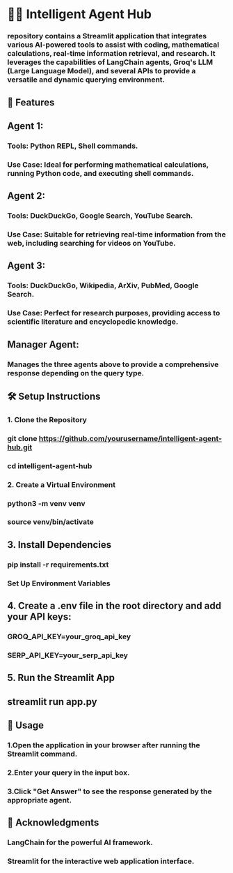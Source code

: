 # 🕵️‍♂️ Intelligent Agent Hub
### repository contains a Streamlit application that integrates various AI-powered tools to assist with coding, mathematical calculations, real-time information retrieval, and research. It leverages the capabilities of LangChain agents, Groq's LLM (Large Language Model), and several APIs to provide a versatile and dynamic querying environment.

## 🌟 Features
## Agent 1:
### Tools: Python REPL, Shell commands.
### Use Case: Ideal for performing mathematical calculations, running Python code, and executing shell commands.
## Agent 2:
### Tools: DuckDuckGo, Google Search, YouTube Search.
### Use Case: Suitable for retrieving real-time information from the web, including searching for videos on YouTube.
## Agent 3:
### Tools: DuckDuckGo, Wikipedia, ArXiv, PubMed, Google Search.
### Use Case: Perfect for research purposes, providing access to scientific literature and encyclopedic knowledge.
## Manager Agent:
### Manages the three agents above to provide a comprehensive response depending on the query type.
## 🛠️ Setup Instructions
### 1. Clone the Repository
### git clone https://github.com/yourusername/intelligent-agent-hub.git
### cd intelligent-agent-hub

### 2. Create a Virtual Environment
### python3 -m venv venv
### source venv/bin/activate

## 3. Install Dependencies
### pip install -r requirements.txt
### Set Up Environment Variables

## 4. Create a .env file in the root directory and add your API keys:
### GROQ_API_KEY=your_groq_api_key
### SERP_API_KEY=your_serp_api_key

## 5. Run the Streamlit App
## streamlit run app.py

## 🔧 Usage
### 1.Open the application in your browser after running the Streamlit command.
### 2.Enter your query in the input box.
### 3.Click "Get Answer" to see the response generated by the appropriate agent.

## 🙌 Acknowledgments
### LangChain for the powerful AI framework.
### Streamlit for the interactive web application interface.
